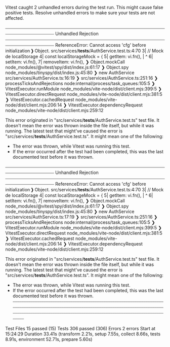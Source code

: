 Vitest caught 2 unhandled errors during the test run.
This might cause false positive tests. Resolve unhandled errors to make sure your tests are not affected.

⎯⎯⎯⎯⎯⎯⎯⎯⎯⎯⎯⎯⎯⎯⎯⎯⎯⎯⎯⎯⎯⎯⎯⎯⎯⎯⎯⎯⎯⎯⎯⎯⎯⎯⎯⎯⎯⎯⎯⎯⎯⎯⎯⎯⎯⎯⎯⎯⎯⎯⎯⎯⎯⎯⎯⎯⎯⎯⎯⎯⎯⎯⎯⎯⎯⎯⎯⎯⎯⎯⎯⎯⎯⎯⎯⎯⎯⎯⎯⎯⎯⎯⎯⎯⎯⎯⎯⎯⎯⎯⎯⎯⎯⎯ Unhandled Rejection ⎯⎯⎯⎯⎯⎯⎯⎯⎯⎯⎯⎯⎯⎯⎯⎯⎯⎯⎯⎯⎯⎯⎯⎯⎯⎯⎯⎯⎯⎯⎯⎯⎯⎯⎯⎯⎯⎯⎯⎯⎯⎯⎯⎯⎯⎯⎯⎯⎯⎯⎯⎯⎯⎯⎯⎯⎯⎯⎯⎯⎯⎯⎯⎯⎯⎯⎯⎯⎯⎯⎯⎯⎯⎯⎯⎯⎯⎯⎯⎯⎯⎯⎯⎯⎯⎯⎯⎯⎯⎯⎯⎯⎯⎯
ReferenceError: Cannot access 'cfg' before initialization
 ❯ Object.<anonymous> src/services/__tests__/AuthService.test.ts:4:70
      3| // Mock de localStorage
      4| const localStorageMock = {
      5|   getItem: vi.fn(),
       |                      ^
      6|   setItem: vi.fn(),
      7|   removeItem: vi.fn(),
 ❯ Object.mockCall node_modules/@vitest/spy/dist/index.js:61:17
 ❯ Object.spy node_modules/tinyspy/dist/index.js:45:80
 ❯ new AuthService src/services/AuthService.ts:16:19
 ❯ src/services/AuthService.ts:251:16
 ❯ processTicksAndRejections node:internal/process/task_queues:105:5
 ❯ VitestExecutor.runModule node_modules/vite-node/dist/client.mjs:399:5
 ❯ VitestExecutor.directRequest node_modules/vite-node/dist/client.mjs:381:5
 ❯ VitestExecutor.cachedRequest node_modules/vite-node/dist/client.mjs:206:14
 ❯ VitestExecutor.dependencyRequest node_modules/vite-node/dist/client.mjs:259:12

This error originated in "src/services/__tests__/AuthService.test.ts" test file. It doesn't mean the error was thrown inside the file itself, but while it was running.
The latest test that might've caused the error is "src/services/__tests__/AuthService.test.ts". It might mean one of the following:
- The error was thrown, while Vitest was running this test.
- If the error occurred after the test had been completed, this was the last documented test before it was thrown.

⎯⎯⎯⎯⎯⎯⎯⎯⎯⎯⎯⎯⎯⎯⎯⎯⎯⎯⎯⎯⎯⎯⎯⎯⎯⎯⎯⎯⎯⎯⎯⎯⎯⎯⎯⎯⎯⎯⎯⎯⎯⎯⎯⎯⎯⎯⎯⎯⎯⎯⎯⎯⎯⎯⎯⎯⎯⎯⎯⎯⎯⎯⎯⎯⎯⎯⎯⎯⎯⎯⎯⎯⎯⎯⎯⎯⎯⎯⎯⎯⎯⎯⎯⎯⎯⎯⎯⎯⎯⎯⎯⎯⎯⎯ Unhandled Rejection ⎯⎯⎯⎯⎯⎯⎯⎯⎯⎯⎯⎯⎯⎯⎯⎯⎯⎯⎯⎯⎯⎯⎯⎯⎯⎯⎯⎯⎯⎯⎯⎯⎯⎯⎯⎯⎯⎯⎯⎯⎯⎯⎯⎯⎯⎯⎯⎯⎯⎯⎯⎯⎯⎯⎯⎯⎯⎯⎯⎯⎯⎯⎯⎯⎯⎯⎯⎯⎯⎯⎯⎯⎯⎯⎯⎯⎯⎯⎯⎯⎯⎯⎯⎯⎯⎯⎯⎯⎯⎯⎯⎯⎯⎯
ReferenceError: Cannot access 'cfg' before initialization
 ❯ Object.<anonymous> src/services/__tests__/AuthService.test.ts:4:70
      3| // Mock de localStorage
      4| const localStorageMock = {
      5|   getItem: vi.fn(),
       |                      ^
      6|   setItem: vi.fn(),
      7|   removeItem: vi.fn(),
 ❯ Object.mockCall node_modules/@vitest/spy/dist/index.js:61:17
 ❯ Object.spy node_modules/tinyspy/dist/index.js:45:80
 ❯ new AuthService src/services/AuthService.ts:17:19
 ❯ src/services/AuthService.ts:251:16
 ❯ processTicksAndRejections node:internal/process/task_queues:105:5
 ❯ VitestExecutor.runModule node_modules/vite-node/dist/client.mjs:399:5
 ❯ VitestExecutor.directRequest node_modules/vite-node/dist/client.mjs:381:5
 ❯ VitestExecutor.cachedRequest node_modules/vite-node/dist/client.mjs:206:14
 ❯ VitestExecutor.dependencyRequest node_modules/vite-node/dist/client.mjs:259:12

This error originated in "src/services/__tests__/AuthService.test.ts" test file. It doesn't mean the error was thrown inside the file itself, but while it was running.
The latest test that might've caused the error is "src/services/__tests__/AuthService.test.ts". It might mean one of the following:
- The error was thrown, while Vitest was running this test.
- If the error occurred after the test had been completed, this was the last documented test before it was thrown.
⎯⎯⎯⎯⎯⎯⎯⎯⎯⎯⎯⎯⎯⎯⎯⎯⎯⎯⎯⎯⎯⎯⎯⎯⎯⎯⎯⎯⎯⎯⎯⎯⎯⎯⎯⎯⎯⎯⎯⎯⎯⎯⎯⎯⎯⎯⎯⎯⎯⎯⎯⎯⎯⎯⎯⎯⎯⎯⎯⎯⎯⎯⎯⎯⎯⎯⎯⎯⎯⎯⎯⎯⎯⎯⎯⎯⎯⎯⎯⎯⎯⎯⎯⎯⎯⎯⎯⎯⎯⎯⎯⎯⎯⎯⎯⎯⎯⎯⎯⎯⎯⎯⎯⎯⎯⎯⎯⎯⎯⎯⎯⎯⎯⎯⎯⎯⎯⎯⎯⎯⎯⎯⎯⎯⎯⎯⎯⎯⎯⎯⎯⎯⎯⎯⎯⎯⎯⎯⎯⎯⎯⎯⎯⎯⎯⎯⎯⎯⎯⎯⎯⎯⎯⎯⎯⎯⎯⎯⎯⎯⎯⎯⎯⎯⎯⎯⎯⎯⎯⎯⎯⎯⎯⎯⎯⎯⎯⎯⎯⎯⎯⎯⎯⎯⎯⎯⎯⎯⎯⎯⎯⎯⎯⎯⎯⎯⎯⎯⎯⎯⎯⎯⎯⎯⎯⎯⎯⎯⎯

 Test Files  15 passed (15)
      Tests  306 passed (306)
     Errors  2 errors
   Start at  15:24:29
   Duration  33.41s (transform 2.21s, setup 7.55s, collect 8.66s, tests 8.91s, environment 52.71s, prepare 5.60s)
